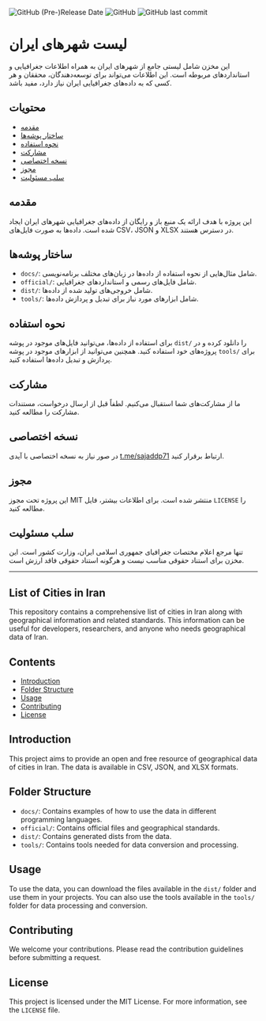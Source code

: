 ![GitHub (Pre-)Release Date](https://img.shields.io/github/release-date-pre/sajaddp/list-of-cities-in-Iran?style=for-the-badge)
![GitHub](https://img.shields.io/github/license/sajaddp/list-of-cities-in-Iran?style=for-the-badge)
![GitHub last commit](https://img.shields.io/github/last-commit/sajaddp/list-of-cities-in-Iran?style=for-the-badge)

# لیست شهرهای ایران

این مخزن شامل لیستی جامع از شهرهای ایران به همراه اطلاعات جغرافیایی و استانداردهای مربوطه است. این اطلاعات می‌تواند برای توسعه‌دهندگان، محققان و هر کسی که به داده‌های جغرافیایی ایران نیاز دارد، مفید باشد.

## محتویات

- [مقدمه](#مقدمه)
- [ساختار پوشه‌ها](#ساختار-پوشه‌ها)
- [نحوه استفاده](#نحوه-استفاده)
- [مشارکت](#مشارکت)
- [نسخه اختصاصی](#نسخه-اختصاصی)
- [مجوز](#مجوز)
- [سلب مسئولیت](#سلب-مسئولیت)

## مقدمه

این پروژه با هدف ارائه یک منبع باز و رایگان از داده‌های جغرافیایی شهرهای ایران ایجاد شده است. داده‌ها به صورت فایل‌های CSV، JSON و XLSX در دسترس هستند.

## ساختار پوشه‌ها

- `docs/`: شامل مثال‌هایی از نحوه استفاده از داده‌ها در زبان‌های مختلف برنامه‌نویسی.
- `official/`: شامل فایل‌های رسمی و استانداردهای جغرافیایی.
- `dist/`: شامل خروجی‌های تولید شده از داده‌ها.
- `tools/`: شامل ابزارهای مورد نیاز برای تبدیل و پردازش داده‌ها.

## نحوه استفاده

برای استفاده از داده‌ها، می‌توانید فایل‌های موجود در پوشه `dist/` را دانلود کرده و در پروژه‌های خود استفاده کنید. همچنین می‌توانید از ابزارهای موجود در پوشه `tools/` برای پردازش و تبدیل داده‌ها استفاده کنید.

## مشارکت

ما از مشارکت‌های شما استقبال می‌کنیم. لطفاً قبل از ارسال درخواست، مستندات مشارکت را مطالعه کنید.

## نسخه اختصاصی

در صور نیاز به نسخه اختصاصی با آیدی [t.me/sajaddp71](https://t.me/sajaddp71) ارتباط برقرار کنید.

## مجوز

این پروژه تحت مجوز MIT منتشر شده است. برای اطلاعات بیشتر، فایل `LICENSE` را مطالعه کنید.

## سلب مسئولیت

تنها مرجع اعلام مختصات جغرافیای جمهوری اسلامی ایران، وزارت کشور است. این مخزن برای استناد حقوقی مناسب نیست و هرگونه استناد حقوقی فاقد ارزش است.

---

## List of Cities in Iran

This repository contains a comprehensive list of cities in Iran along with geographical information and related standards. This information can be useful for developers, researchers, and anyone who needs geographical data of Iran.

## Contents

- [Introduction](#introduction)
- [Folder Structure](#folder-structure)
- [Usage](#usage)
- [Contributing](#contributing)
- [License](#license)

## Introduction

This project aims to provide an open and free resource of geographical data of cities in Iran. The data is available in CSV, JSON, and XLSX formats.

## Folder Structure

- `docs/`: Contains examples of how to use the data in different programming languages.
- `official/`: Contains official files and geographical standards.
- `dist/`: Contains generated dists from the data.
- `tools/`: Contains tools needed for data conversion and processing.

## Usage

To use the data, you can download the files available in the `dist/` folder and use them in your projects. You can also use the tools available in the `tools/` folder for data processing and conversion.

## Contributing

We welcome your contributions. Please read the contribution guidelines before submitting a request.

## License

This project is licensed under the MIT License. For more information, see the `LICENSE` file.
